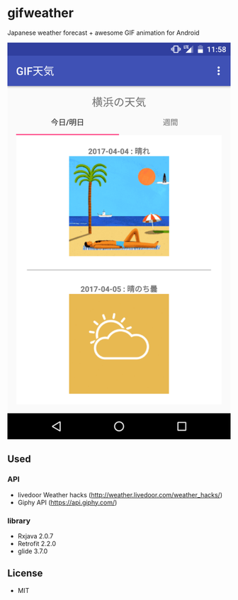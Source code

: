 # gifweather
Japanese weather forecast + awesome GIF animation for Android 

![ss](./ss.png)

## Used
### API
- livedoor Weather hacks (http://weather.livedoor.com/weather_hacks/)
- Giphy API (https://api.giphy.com/)

### library
- Rxjava 2.0.7
- Retrofit 2.2.0
- glide 3.7.0

## License
- MIT
